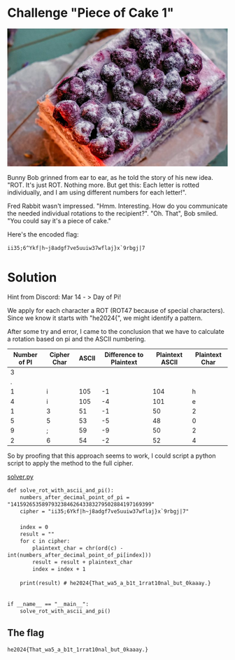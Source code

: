 # Challenge "Piece of Cake 1"
![Banner Image](banner.jpg)

Bunny Bob grinned from ear to ear, as he told the story of his new idea. "ROT. It's just ROT. Nothing more. But get this: Each letter is rotted individually, and I am using different numbers for each letter!".

Fred Rabbit wasn't impressed. "Hmm. Interesting. How do you communicate the needed individual rotations to the recipient?".
"Oh. That", Bob smiled. "You could say it's a piece of cake."

Here's the encoded flag:

    ii35;6^Ykf|h~j8adgf7ve5uuiw37wflaj}x`9rbgj|7 


# Solution
Hint from Discord: Mar 14  - > Day of Pi!

We apply for each character a ROT (ROT47 because of special characters). Since we know it starts with "he2024{", we might identify a pattern.

After some try and error, I came to the conclusion that we have to calculate a rotation based on pi and the ASCII numbering.

|Number of PI|Cipher Char|ASCII|Difference to Plaintext|Plaintext ASCII|Plaintext Char|
| --- | --- | --- | --- | --- | --- |
|3| | | | | |
|.| | | | | |
|1|i|105|-1|104|h|
|4|i|105|-4|101|e|
|1|3|51|-1|50|2|
|5|5|53|-5|48|0|
|9|;|59|-9|50|2|
|2|6|54|-2|52|4|


So by proofing that this approach seems to work, I could script a python script to apply the method to the full cipher.

[solver.py](solver.py)

    def solve_rot_with_ascii_and_pi():
        numbers_after_decimal_point_of_pi = "141592653589793238462643383279502884197169399"
        cipher = "ii35;6Ykf|h~j8adgf7ve5uuiw37wflaj}x`9rbgj|7"

        index = 0
        result = ""
        for c in cipher:
            plaintext_char = chr(ord(c) - int(numbers_after_decimal_point_of_pi[index]))
            result = result + plaintext_char
            index = index + 1

        print(result) # he2024{That_wa5_a_b1t_1rrat10nal_but_0kaaay.}


    if __name__ == "__main__":
        solve_rot_with_ascii_and_pi()


## The flag
    he2024{That_wa5_a_b1t_1rrat10nal_but_0kaaay.}

